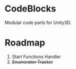 # CodeBlocks
Modular code parts for Unity3D.

# Roadmap
1. Start Functions Handler
2. ~~Enumerator Tracker~~
